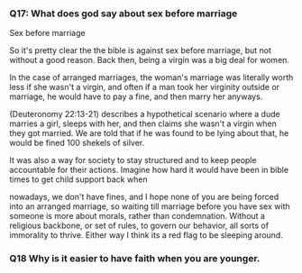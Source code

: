 ### Q17: What does god say about sex before marriage

Sex before marriage

So it's pretty clear the the bible is against sex before marriage, but not without a good reason. Back then, being a virgin was a big deal for women. 

In the case of arranged marriages, the woman's marriage was literally worth less if she wasn't a virgin, and often if a man took her virginity outside or marriage, he would have to pay a fine, and then marry her anyways. 

(Deuteronomy 22:13-21) describes a hypothetical scenario where a dude marries a girl, sleeps with her, and then claims she wasn't a virgin when they got married. We are told that if he was found to be lying about that, he would be fined 100 shekels of silver.

It was also a way for society to stay structured and to keep people accountable for their actions. Imagine how hard it would have been in bible times to get child support back when 

nowadays, we don't have fines, and I hope none of you are being forced into an arranged marriage, so waiting till marriage before you have sex with someone is more about morals, rather than condemnation.
Without a religious backbone, or set of rules, to govern our behavior, all sorts of immorality to thrive.
Either way I think its a red flag to be sleeping around.
### Q18 Why is it easier to have faith when you are younger.



